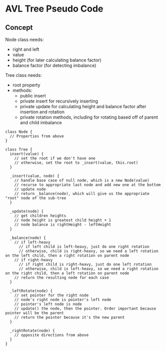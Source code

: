 # AVL Tree Pseudo Code

## Concept

Node class needs:

* right and left
* value
* height (for later calculating balance factor)
* balance factor (for detecting imbalance)

Tree class needs:

* root property
* methods:
  * public insert
  * private insert for recursively inserting
  * private update for calculating height and balance factor after insertion and rotation
  * private rotation methods, including for rotating based off of parent and child imbalance

```
class Node {
  // Properties from above
}

class Tree {
  insert(value) {
    // set the root if we don't have one
    // otherwise, set the root to _insert(value, this.root)
  }

  _insert(value, node) {
    // handle base case of null node, which is a new Node(value)
    // recurse to appropriate last node and add new one at the bottom
    // update node
    // return _balance(node), which will give us the appropriate "root" node of the sub-tree
  }

  _update(node) {
    // get children heights
    // node height is greatest child height + 1
    // node balance is rightHeight - leftHeight
  }

  _balance(node) {
    // if left-heavy
      // if left child is left-heavy, just do one right rotation
      // otherwise, child is right-heavy, so we need a left rotation on the left child, then a right rotation on parent node
    // if right-heavy
      // if right child is right-heavy, just do one left rotation
      // otherwise, child is left-heavy, so we need a right rotation on the right child, then a left rotation on parent node
    // return the resulting node for each case
  }

  _leftRotate(node) {
    // set pointer for the right node
    // node's right node is pointer's left node
    // pointer's left node is node
    // update() the node, then the pointer. Order important because pointer will be the parent
    // return the pointer because it's the new parent
  }

  _rightRotate(node) {
    // opposite directions from above
  }
}
```
